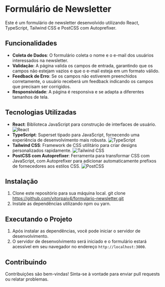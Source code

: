 # Formulário de Newsletter

Este é um formulário de newsletter desenvolvido utilizando React, TypeScript, Tailwind CSS e PostCSS com Autoprefixer.

## Funcionalidades

- **Coleta de Dados**: O formulário coleta o nome e o e-mail dos usuários interessados na newsletter.
- **Validação**: A página valida os campos de entrada, garantindo que os campos não estejam vazios e que o e-mail esteja em um formato válido.
- **Feedback de Erro**: Se os campos não estiverem preenchidos corretamente, o usuário receberá um feedback indicando os campos que precisam ser corrigidos.
- **Responsividade**: A página é responsiva e se adapta a diferentes tamanhos de tela.

## Tecnologias Utilizadas

- **React**: Biblioteca JavaScript para construção de interfaces de usuário. ![React](https://img.shields.io/badge/-React-blue?style=flat-square&logo=react&logoColor=white)
- **TypeScript**: Superset tipado para JavaScript, fornecendo uma experiência de desenvolvimento mais robusta. ![TypeScript](https://img.shields.io/badge/-TypeScript-3178C6?style=flat-square&logo=typescript&logoColor=white)
- **Tailwind CSS**: Framework de CSS utilitário para criar designs personalizados rapidamente. ![Tailwind CSS](https://img.shields.io/badge/-Tailwind_CSS-38B2AC?style=flat-square&logo=tailwind-css&logoColor=white)
- **PostCSS com Autoprefixer**: Ferramenta para transformar CSS com JavaScript, com Autoprefixer para adicionar automaticamente prefixos de fornecedores aos estilos CSS. ![PostCSS](https://img.shields.io/badge/-PostCSS-DD3A0A?style=flat-square&logo=postcss&logoColor=white)

## Instalação

1. Clone este repositório para sua máquina local.
   git clone https://github.com/vitorpaiv4/formulario-newsletter.git
2. Instale as dependências utilizando npm ou yarn.

## Executando o Projeto

1. Após instalar as dependências, você pode iniciar o servidor de desenvolvimento.
2. O servidor de desenvolvimento será iniciado e o formulário estará acessível em seu navegador no endereço `http://localhost:3000`.

## Contribuindo

Contribuições são bem-vindas! Sinta-se à vontade para enviar pull requests ou relatar problemas.




